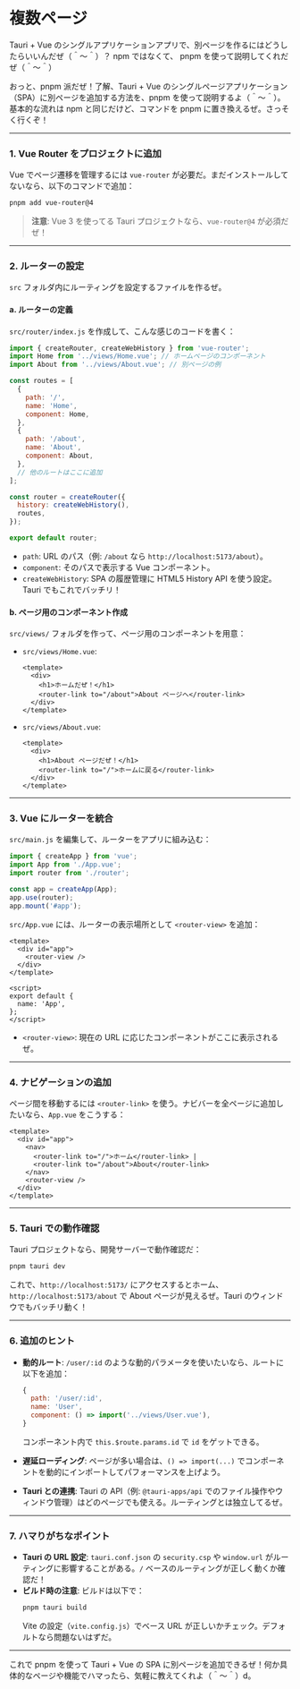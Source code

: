 # 複数ページ

Tauri + Vue のシングルアプリケーションアプリで、別ページを作るにはどうしたらいいんだぜ（＾～＾）？
npm ではなくて、 pnpm を使って説明してくれだぜ（＾～＾）


おっと、pnpm 派だぜ！了解、Tauri + Vue のシングルページアプリケーション（SPA）に別ページを追加する方法を、pnpm を使って説明するよ（＾～＾）。基本的な流れは npm と同じだけど、コマンドを pnpm に置き換えるぜ。さっそく行くぞ！

---

### 1. **Vue Router をプロジェクトに追加**
Vue でページ遷移を管理するには `vue-router` が必要だ。まだインストールしてないなら、以下のコマンドで追加：

```bash
pnpm add vue-router@4
```

> **注意**: Vue 3 を使ってる Tauri プロジェクトなら、`vue-router@4` が必須だぜ！

---

### 2. **ルーターの設定**
`src` フォルダ内にルーティングを設定するファイルを作るぜ。

#### a. ルーターの定義
`src/router/index.js` を作成して、こんな感じのコードを書く：

```javascript
import { createRouter, createWebHistory } from 'vue-router';
import Home from '../views/Home.vue'; // ホームページのコンポーネント
import About from '../views/About.vue'; // 別ページの例

const routes = [
  {
    path: '/',
    name: 'Home',
    component: Home,
  },
  {
    path: '/about',
    name: 'About',
    component: About,
  },
  // 他のルートはここに追加
];

const router = createRouter({
  history: createWebHistory(),
  routes,
});

export default router;
```

- `path`: URL のパス（例: `/about` なら `http://localhost:5173/about`）。
- `component`: そのパスで表示する Vue コンポーネント。
- `createWebHistory`: SPA の履歴管理に HTML5 History API を使う設定。Tauri でもこれでバッチリ！

#### b. ページ用のコンポーネント作成
`src/views/` フォルダを作って、ページ用のコンポーネントを用意：

- `src/views/Home.vue`:
  ```vue
  <template>
    <div>
      <h1>ホームだぜ！</h1>
      <router-link to="/about">About ページへ</router-link>
    </div>
  </template>
  ```

- `src/views/About.vue`:
  ```vue
  <template>
    <div>
      <h1>About ページだぜ！</h1>
      <router-link to="/">ホームに戻る</router-link>
    </div>
  </template>
  ```

---

### 3. **Vue にルーターを統合**
`src/main.js` を編集して、ルーターをアプリに組み込む：

```javascript
import { createApp } from 'vue';
import App from './App.vue';
import router from './router';

const app = createApp(App);
app.use(router);
app.mount('#app');
```

`src/App.vue` には、ルーターの表示場所として `<router-view>` を追加：

```vue
<template>
  <div id="app">
    <router-view />
  </div>
</template>

<script>
export default {
  name: 'App',
};
</script>
```

- `<router-view>`: 現在の URL に応じたコンポーネントがここに表示されるぜ。

---

### 4. **ナビゲーションの追加**
ページ間を移動するには `<router-link>` を使う。ナビバーを全ページに追加したいなら、`App.vue` をこうする：

```vue
<template>
  <div id="app">
    <nav>
      <router-link to="/">ホーム</router-link> |
      <router-link to="/about">About</router-link>
    </nav>
    <router-view />
  </div>
</template>
```

---

### 5. **Tauri での動作確認**
Tauri プロジェクトなら、開発サーバーで動作確認だ：

```bash
pnpm tauri dev
```

これで、`http://localhost:5173/` にアクセスするとホーム、`http://localhost:5173/about` で About ページが見えるぜ。Tauri のウィンドウでもバッチリ動く！

---

### 6. **追加のヒント**
- **動的ルート**: `/user/:id` のような動的パラメータを使いたいなら、ルートに以下を追加：
  ```javascript
  {
    path: '/user/:id',
    name: 'User',
    component: () => import('../views/User.vue'),
  }
  ```
  コンポーネント内で `this.$route.params.id` で `id` をゲットできる。

- **遅延ローディング**: ページが多い場合は、`() => import(...)` でコンポーネントを動的にインポートしてパフォーマンスを上げよう。

- **Tauri との連携**: Tauri の API（例: `@tauri-apps/api` でのファイル操作やウィンドウ管理）はどのページでも使える。ルーティングとは独立してるぜ。

---

### 7. **ハマりがちなポイント**
- **Tauri の URL 設定**: `tauri.conf.json` の `security.csp` や `window.url` がルーティングに影響することがある。`/` ベースのルーティングが正しく動くか確認だ！
- **ビルド時の注意**: ビルドは以下で：
  ```bash
  pnpm tauri build
  ```
  Vite の設定（`vite.config.js`）でベース URL が正しいかチェック。デフォルトなら問題ないはずだ。

---

これで pnpm を使って Tauri + Vue の SPA に別ページを追加できるぜ！何か具体的なページや機能でハマったら、気軽に教えてくれよ（＾～＾）d。
